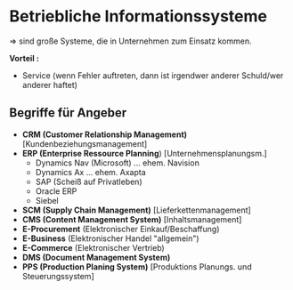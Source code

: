 # Betriebliche Informationssysteme
=> sind große Systeme, die in Unternehmen zum Einsatz kommen.  

__Vorteil :__  
- Service (wenn Fehler auftreten, dann ist irgendwer anderer Schuld/wer anderer haftet)

## Begriffe für Angeber
- __CRM (Customer Relationship Management)__ [Kundenbeziehungsmanagement]  
- __ERP (Enterprise Ressource Planning__) [Unternehmensplanungsm.]  
    - Dynamics Nav (Microsoft) ... ehem. Navision  
    - Dynamics Ax ... ehem. Axapta  
    - SAP (Scheiß auf Privatleben)  
    - Oracle ERP  
    - Siebel
- __SCM (Supply Chain Management)__ [Lieferkettenmanagement]  
- __CMS (Content Management System)__ [Inhaltsmanagement]  
- __E-Procurement__ (Elektronischer Einkauf/Beschaffung)  
- __E-Business__ (Elektronischer Handel "allgemein")  
- __E-Commerce__ (Elektronischer Vertrieb)  
- __DMS (Document Management System)__  
- __PPS (Production Planing System)__ [Produktions Planungs. und Steuerungssystem]  